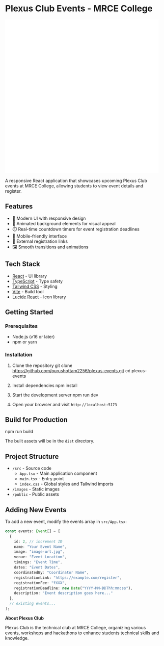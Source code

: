 # Plexus Club Events - MRCE College

![Plexus Logo](https://github.com/purushottam2256/plexus-events/blob/main/public/images/Plexus%20White.png)

A responsive React application that showcases upcoming Plexus Club events at MRCE College, allowing students to view event details and register.

## Features

- 🎨 Modern UI with responsive design
- 🌊 Animated background elements for visual appeal
- ⏱️ Real-time countdown timers for event registration deadlines
- 📱 Mobile-friendly interface
- 🔗 External registration links
- 🖼️ Smooth transitions and animations

## Tech Stack

- [React](https://reactjs.org/) - UI library
- [TypeScript](https://www.typescriptlang.org/) - Type safety
- [Tailwind CSS](https://tailwindcss.com/) - Styling
- [Vite](https://vitejs.dev/) - Build tool
- [Lucide React](https://lucide.dev/docs/lucide-react) - Icon library

## Getting Started

### Prerequisites

- Node.js (v16 or later)
- npm or yarn

### Installation

1. Clone the repository
   git clone https://github.com/purushottam2256/plexus-events.git cd plexus-events

2. Install dependencies
   npm install

3. Start the development server
   npm run dev

4. Open your browser and visit `http://localhost:5173`

## Build for Production
npm run build

The built assets will be in the `dist` directory.

## Project Structure

- `/src` - Source code
  - `App.tsx` - Main application component
  - `main.tsx` - Entry point
  - `index.css` - Global styles and Tailwind imports
- `/images` - Static images 
- `/public` - Public assets

## Adding New Events

To add a new event, modify the events array in `src/App.tsx`:

```typescript
const events: Event[] = [
  {
    id: 2, // increment ID
    name: "Your Event Name",
    image: "image-url.jpg",
    venue: "Event Location",
    timings: "Event Time",
    dates: "Event Dates",
    coordinatedBy: "Coordinator Name",
    registrationLink: "https://example.com/register",
    registrationFee: "₹XXX",
    registrationDeadline: new Date("YYYY-MM-DDThh:mm:ss"),
    description: "Event description goes here..."
  },
  // existing events...
];
```
**About Plexus Club**

Plexus Club is the technical club at MRCE College, organizing various events, workshops and hackathons to enhance students technical skills and knowledge.
